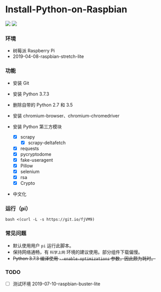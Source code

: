 # Install-Python-on-Raspbian
![](https://img.shields.io/badge/language-bash-orange.svg)
![](https://img.shields.io/badge/version-0.7-black.svg)

### 环境
* 树莓派 Raspberry Pi
* 2019-04-08-raspbian-stretch-lite

### 功能
* 安装 Git

* 安装 Python 3.7.3

* 删除自带的 Python 2.7 和 3.5

* 安装 chromium-browser、chromium-chromedriver

* 安装 Python 第三方模块
  - [x] scrapy
    - [x] scrapy-deltafetch
  - [x] requests
  - [x] pycryptodome
  - [x] fake-useragent
  - [x] Pillow
  - [x] selenium
  - [x] rsa
  - [x] Crypto

* 中文化

### 运行（pi）
```
bash <(curl -L -s https://git.io/fjVM9)
```

### 常见问题
* 默认使用用户 `pi` 运行此脚本。
* 保持网络通畅，有 `科学上网` 环境的建议使用。部分组件下载偏慢。
* ~~Python 3.7.3 编译使用 `--enable-optimizations` 参数，因此颇为耗时。~~

### TODO
- [ ] 测试环境 2019-07-10-raspbian-buster-lite
